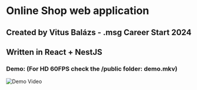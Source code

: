 # Online Shop web application

## Created by Vitus Balázs - .msg Career Start 2024

## Written in React + NestJS

### Demo: (For HD 60FPS check the /public folder: demo.mkv)

![Demo Video](public/demo.gif)

